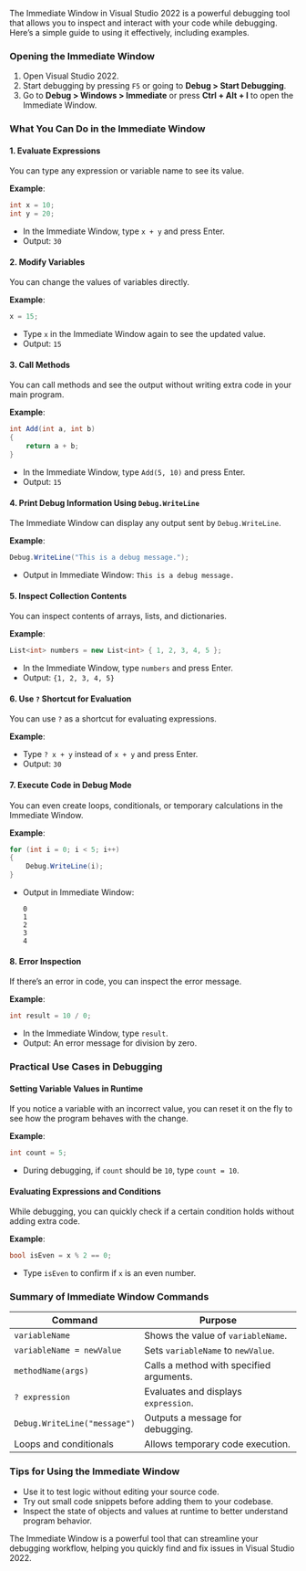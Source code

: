 The Immediate Window in Visual Studio 2022 is a powerful debugging tool that allows you to inspect and interact with your code while debugging. Here’s a simple guide to using it effectively, including examples.

### Opening the Immediate Window
1. Open Visual Studio 2022.
2. Start debugging by pressing `F5` or going to **Debug > Start Debugging**.
3. Go to **Debug > Windows > Immediate** or press **Ctrl + Alt + I** to open the Immediate Window.

### What You Can Do in the Immediate Window

#### 1. **Evaluate Expressions**
   You can type any expression or variable name to see its value.

   **Example**:
   ```csharp
   int x = 10;
   int y = 20;
   ```
   - In the Immediate Window, type `x + y` and press Enter.
   - Output: `30`

#### 2. **Modify Variables**
   You can change the values of variables directly.

   **Example**:
   ```csharp
   x = 15;
   ```
   - Type `x` in the Immediate Window again to see the updated value.
   - Output: `15`

#### 3. **Call Methods**
   You can call methods and see the output without writing extra code in your main program.

   **Example**:
   ```csharp
   int Add(int a, int b)
   {
       return a + b;
   }
   ```
   - In the Immediate Window, type `Add(5, 10)` and press Enter.
   - Output: `15`

#### 4. **Print Debug Information Using `Debug.WriteLine`**
   The Immediate Window can display any output sent by `Debug.WriteLine`.

   **Example**:
   ```csharp
   Debug.WriteLine("This is a debug message.");
   ```
   - Output in Immediate Window: `This is a debug message.`

#### 5. **Inspect Collection Contents**
   You can inspect contents of arrays, lists, and dictionaries.

   **Example**:
   ```csharp
   List<int> numbers = new List<int> { 1, 2, 3, 4, 5 };
   ```
   - In the Immediate Window, type `numbers` and press Enter.
   - Output: `{1, 2, 3, 4, 5}`

#### 6. **Use `?` Shortcut for Evaluation**
   You can use `?` as a shortcut for evaluating expressions.

   **Example**:
   - Type `? x + y` instead of `x + y` and press Enter.
   - Output: `30`

#### 7. **Execute Code in Debug Mode**
   You can even create loops, conditionals, or temporary calculations in the Immediate Window.

   **Example**:
   ```csharp
   for (int i = 0; i < 5; i++)
   {
       Debug.WriteLine(i);
   }
   ```
   - Output in Immediate Window:
     ```
     0
     1
     2
     3
     4
     ```

#### 8. **Error Inspection**
   If there’s an error in code, you can inspect the error message.

   **Example**:
   ```csharp
   int result = 10 / 0;
   ```
   - In the Immediate Window, type `result`.
   - Output: An error message for division by zero.

### Practical Use Cases in Debugging

#### Setting Variable Values in Runtime
   If you notice a variable with an incorrect value, you can reset it on the fly to see how the program behaves with the change.

   **Example**:
   ```csharp
   int count = 5;
   ```
   - During debugging, if `count` should be `10`, type `count = 10`.

#### Evaluating Expressions and Conditions
   While debugging, you can quickly check if a certain condition holds without adding extra code.

   **Example**:
   ```csharp
   bool isEven = x % 2 == 0;
   ```
   - Type `isEven` to confirm if `x` is an even number.

### Summary of Immediate Window Commands

| Command                      | Purpose                                  |
| ---------------------------- | ---------------------------------------- |
| `variableName`               | Shows the value of `variableName`.       |
| `variableName = newValue`    | Sets `variableName` to `newValue`.       |
| `methodName(args)`           | Calls a method with specified arguments. |
| `? expression`               | Evaluates and displays `expression`.     |
| `Debug.WriteLine("message")` | Outputs a message for debugging.         |
| Loops and conditionals       | Allows temporary code execution.         |

### Tips for Using the Immediate Window
- Use it to test logic without editing your source code.
- Try out small code snippets before adding them to your codebase.
- Inspect the state of objects and values at runtime to better understand program behavior.

The Immediate Window is a powerful tool that can streamline your debugging workflow, helping you quickly find and fix issues in Visual Studio 2022.